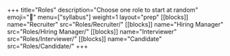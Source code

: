 +++
title="Roles"
description="Choose one role to start at random"
emoji="🎩"
menu=["syllabus"]
weight=1
layout="prep"
[[blocks]]
name="Recruiter"
src="Roles/Recruiter/"
[[blocks]]
name="Hiring Manager"
src="Roles/Hiring Manager/"
[[blocks]]
name="Interviewer"
src="Roles/Interviewer/"
[[blocks]]
name="Candidate"
src="Roles/Candidate/"
+++
